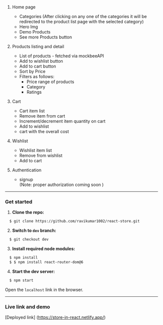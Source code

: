 
1. Home page
 
    - Categories (After clicking on any one of the categories it will be redirected to the product list page with the selected category)
    - Hero Img
    - Demo Products
    - See more Products button


2. Products listing and detail

   - List of products - fetched via mockbeeAPI
   - Add to wishlist button
   - Add to cart button
   - Sort by Price
   - Filters as follows:
     - Price range of products
     - Category
     - Ratings

3. Cart

   - Cart item list
   - Remove item from cart
   - Increment/decrement item quantity on cart
   - Add to wishlist
   - cart with the overall cost

4. Wishlist

   - Wishlist item list
   - Remove from wishlist
   - Add  to cart

5. Authentication
   - signup  
  (Note: proper authorization coming soon )
  
---


### Get started

1. **Clone the repo:**
```bash
  $ git clone https://github.com/ravikumar1002/react-store.git
```
2. **Switch to `dev` branch:**
```bash
  $ git checkout dev
```
3. **Install required node modules:**
```bash
  $ npm install
  $ $ npm install react-router-dom@6
```
4. **Start the dev server:**
```bash
  $ npm start
```
Open the `localhost` link in the browser.

---
### Live link and demo
[Deployed link] (https://store-in-react.netlify.app/)


